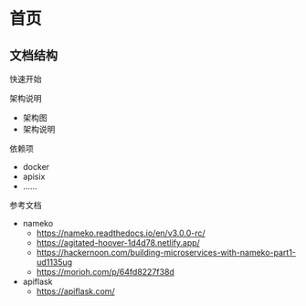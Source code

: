 # 首页


## 文档结构

快速开始

架构说明
- 架构图
- 架构说明

依赖项
- docker
- apisix
- ……

参考文档
- nameko
	- https://nameko.readthedocs.io/en/v3.0.0-rc/
	- https://agitated-hoover-1d4d78.netlify.app/
	- https://hackernoon.com/building-microservices-with-nameko-part1-ud1135ug
	- https://morioh.com/p/64fd8227f38d
- apiflask
	- https://apiflask.com/